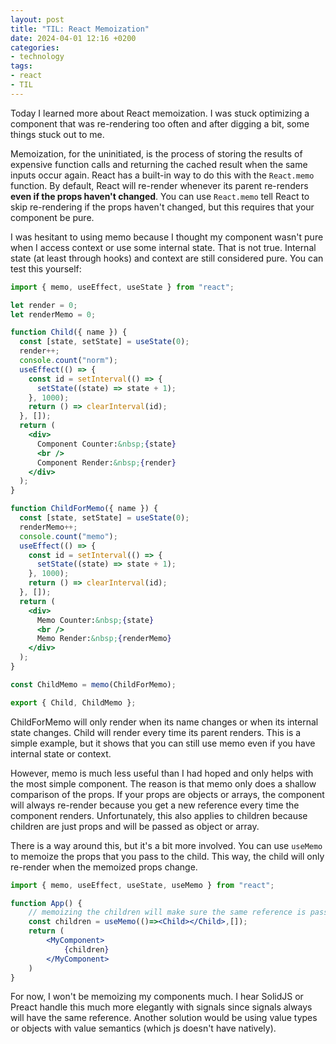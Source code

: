 ```yaml
---
layout: post
title: "TIL: React Memoization"
date: 2024-04-01 12:16 +0200
categories:
- technology
tags:
- react
- TIL
---
```

Today I learned more about React memoization. I was stuck optimizing a component that was re-rendering too often and after digging a bit, some things stuck out to me.

Memoization, for the uninitiated, is the process of storing the results of expensive function calls and returning the cached result when the same inputs occur again. React has a built-in way to do this with the `React.memo` function. By default, React will re-render whenever its parent re-renders **even if the props haven't changed**. You can use `React.memo` tell React to skip re-rendering if the props haven't changed, but this requires that your component be pure.

I was hesitant to using memo because I thought my component wasn't pure when I access context or use some internal state. That is not true. Internal state (at least through hooks) and context are still considered pure. You can test this yourself:

```jsx
import { memo, useEffect, useState } from "react";

let render = 0;
let renderMemo = 0;

function Child({ name }) {
  const [state, setState] = useState(0);
  render++;
  console.count("norm");
  useEffect(() => {
    const id = setInterval(() => {
      setState((state) => state + 1);
    }, 1000);
    return () => clearInterval(id);
  }, []);
  return (
    <div>
      Component Counter:&nbsp;{state}
      <br />
      Component Render:&nbsp;{render}
    </div>
  );
}

function ChildForMemo({ name }) {
  const [state, setState] = useState(0);
  renderMemo++;
  console.count("memo");
  useEffect(() => {
    const id = setInterval(() => {
      setState((state) => state + 1);
    }, 1000);
    return () => clearInterval(id);
  }, []);
  return (
    <div>
      Memo Counter:&nbsp;{state}
      <br />
      Memo Render:&nbsp;{renderMemo}
    </div>
  );
}

const ChildMemo = memo(ChildForMemo);

export { Child, ChildMemo };
```

ChildForMemo will only render when its name changes or when its internal state changes. Child will render every time its parent renders. This is a simple example, but it shows that you can still use memo even if you have internal state or context.

However, memo is much less useful than I had hoped and only helps with the most simple component. The reason is that memo only does a shallow comparison of the props. If your props are objects or arrays, the component will always re-render because you get a new reference every time the component renders. Unfortunately, this also applies to children because children are just props and will be passed as object or array.

There is a way around this, but it's a bit more involved. You can use `useMemo` to memoize the props that you pass to the child. This way, the child will only re-render when the memoized props change.

```jsx
import { memo, useEffect, useState, useMemo } from "react";

function App() {
    // memoizing the children will make sure the same reference is passed every time.
    const children = useMemo(()=><Child></Child>,[]);
    return (
        <MyComponent>
            {children}
        </MyComponent>
    )
}
```

For now, I won't be memoizing my components much. I hear SolidJS or Preact handle this much more elegantly with signals since signals always will have the same reference. Another solution would be using value types or objects with value semantics (which js doesn't have natively).